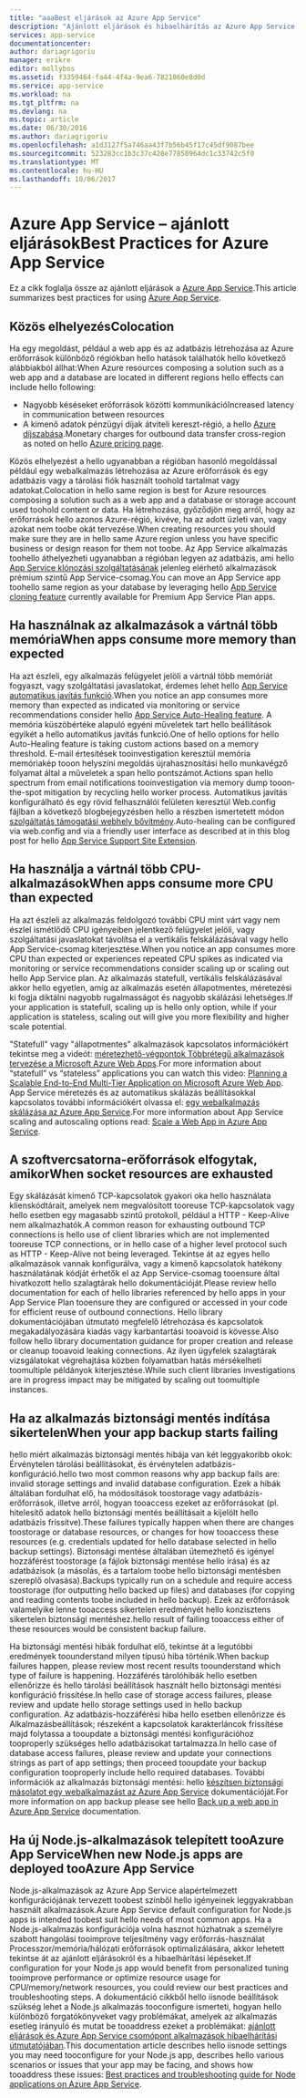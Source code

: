 ```yaml
---
title: "aaaBest eljárások az Azure App Service"
description: "Ajánlott eljárások és hibaelhárítás az Azure App Service megismerése"
services: app-service
documentationcenter: 
author: dariagrigoriu
manager: erikre
editor: mollybos
ms.assetid: f3359464-fa44-4f4a-9ea6-7821060e8d0d
ms.service: app-service
ms.workload: na
ms.tgt_pltfrm: na
ms.devlang: na
ms.topic: article
ms.date: 06/30/2016
ms.author: dariagrigoriu
ms.openlocfilehash: a1d3127f5a746aa43f7b56b45f17c45df9087bee
ms.sourcegitcommit: 523283cc1b3c37c428e77850964dc1c33742c5f0
ms.translationtype: MT
ms.contentlocale: hu-HU
ms.lasthandoff: 10/06/2017
---
```

# <a name="best-practices-for-azure-app-service"></a><span data-ttu-id="01aa9-103">Azure App Service – ajánlott eljárások</span><span class="sxs-lookup"><span data-stu-id="01aa9-103">Best Practices for Azure App Service</span></span>
<span data-ttu-id="01aa9-104">Ez a cikk foglalja össze az ajánlott eljárások a [Azure App Service](http://go.microsoft.com/fwlink/?LinkId=529714).</span><span class="sxs-lookup"><span data-stu-id="01aa9-104">This article summarizes best practices for using [Azure App Service](http://go.microsoft.com/fwlink/?LinkId=529714).</span></span> 

## <span data-ttu-id="01aa9-105"><a name="colocation"></a>Közös elhelyezés</span><span class="sxs-lookup"><span data-stu-id="01aa9-105"><a name="colocation"></a>Colocation</span></span>
<span data-ttu-id="01aa9-106">Ha egy megoldást, például a web app és az adatbázis létrehozása az Azure erőforrások különböző régiókban hello hatások találhatók hello következő alábbiakból állhat:</span><span class="sxs-lookup"><span data-stu-id="01aa9-106">When Azure resources composing a solution such as a web app and a database are located in different regions hello effects can include hello following:</span></span>

* <span data-ttu-id="01aa9-107">Nagyobb késéseket erőforrások közötti kommunikáció</span><span class="sxs-lookup"><span data-stu-id="01aa9-107">Increased latency in communication between resources</span></span>
* <span data-ttu-id="01aa9-108">A kimenő adatok pénzügyi díjak átviteli kereszt-régió, a hello [Azure díjszabása](https://azure.microsoft.com/pricing/details/data-transfers).</span><span class="sxs-lookup"><span data-stu-id="01aa9-108">Monetary charges for outbound data transfer cross-region as noted on hello [Azure pricing page](https://azure.microsoft.com/pricing/details/data-transfers).</span></span>

<span data-ttu-id="01aa9-109">Közös elhelyezést a hello ugyanabban a régióban hasonló megoldással például egy webalkalmazás létrehozása az Azure erőforrások és egy adatbázis vagy a tárolási fiók használt toohold tartalmat vagy adatokat.</span><span class="sxs-lookup"><span data-stu-id="01aa9-109">Colocation in hello same region is best for Azure resources composing a solution such as a web app and a database or storage account used toohold content or data.</span></span> <span data-ttu-id="01aa9-110">Ha létrehozása, győződjön meg arról, hogy az erőforrások hello azonos Azure-régió, kivéve, ha az adott üzleti van, vagy azokat nem toobe okát tervezése.</span><span class="sxs-lookup"><span data-stu-id="01aa9-110">When creating resources you should make sure they are in hello same Azure region unless you have specific business or design reason for them not toobe.</span></span> <span data-ttu-id="01aa9-111">Az App Service alkalmazás toohello áthelyezheti ugyanabban a régióban legyen az adatbázis, ami hello [App Service klónozási szolgáltatásának](app-service-web-app-cloning-portal.md) jelenleg elérhető alkalmazások prémium szintű App Service-csomag.</span><span class="sxs-lookup"><span data-stu-id="01aa9-111">You can move an App Service app toohello same region as your database by leveraging hello [App Service cloning feature](app-service-web-app-cloning-portal.md) currently available for Premium App Service Plan apps.</span></span>   

## <span data-ttu-id="01aa9-112"><a name="memoryresources"></a>Ha használnak az alkalmazások a vártnál több memória</span><span class="sxs-lookup"><span data-stu-id="01aa9-112"><a name="memoryresources"></a>When apps consume more memory than expected</span></span>
<span data-ttu-id="01aa9-113">Ha azt észleli, egy alkalmazás felügyelet jelöli a vártnál több memóriát fogyaszt, vagy szolgáltatási javaslatokat, érdemes lehet hello [App Service automatikus javítás funkció](https://azure.microsoft.com/blog/auto-healing-windows-azure-web-sites).</span><span class="sxs-lookup"><span data-stu-id="01aa9-113">When you notice an app consumes more memory than expected as indicated via monitoring or service recommendations consider hello [App Service Auto-Healing feature](https://azure.microsoft.com/blog/auto-healing-windows-azure-web-sites).</span></span> <span data-ttu-id="01aa9-114">A memória küszöbértéke alapuló egyéni műveletek tart hello beállítások egyikét a hello automatikus javítás funkció.</span><span class="sxs-lookup"><span data-stu-id="01aa9-114">One of hello options for hello Auto-Healing feature is taking custom actions based on a memory threshold.</span></span> <span data-ttu-id="01aa9-115">E-mail értesítések tooinvestigation keresztül memória memóriakép tooon helyszíni megoldás újrahasznosítási hello munkavégző folyamat által a műveletek a span hello pontszámot.</span><span class="sxs-lookup"><span data-stu-id="01aa9-115">Actions span hello spectrum from email notifications tooinvestigation via memory dump tooon-the-spot mitigation by recycling hello worker process.</span></span> <span data-ttu-id="01aa9-116">Automatikus javítás konfigurálható és egy rövid felhasználói felületen keresztül Web.config fájlban a következő blogbejegyzésben hello a részben ismertetett módon [szolgáltatás támogatási webhely bővítmény](https://azure.microsoft.com/blog/additional-updates-to-support-site-extension-for-azure-app-service-web-apps).</span><span class="sxs-lookup"><span data-stu-id="01aa9-116">Auto-healing can be configured via web.config and via a friendly user interface as described at in this blog post for hello [App Service Support Site Extension](https://azure.microsoft.com/blog/additional-updates-to-support-site-extension-for-azure-app-service-web-apps).</span></span>   

## <span data-ttu-id="01aa9-117"><a name="CPUresources"></a>Ha használja a vártnál több CPU-alkalmazások</span><span class="sxs-lookup"><span data-stu-id="01aa9-117"><a name="CPUresources"></a>When apps consume more CPU than expected</span></span>
<span data-ttu-id="01aa9-118">Ha azt észleli az alkalmazás feldolgozó további CPU mint várt vagy nem észlel ismétlődő CPU igényeiben jelentkező felügyelet jelöli, vagy szolgáltatási javaslatokat távolítsa el a vertikális felskálázásával vagy hello App Service-csomag kiterjesztése.</span><span class="sxs-lookup"><span data-stu-id="01aa9-118">When you notice an app consumes more CPU than expected or experiences repeated CPU spikes as indicated via monitoring or service recommendations consider scaling up or scaling out hello App Service plan.</span></span> <span data-ttu-id="01aa9-119">Az alkalmazás statefull, vertikális felskálázásával akkor hello egyetlen, amíg az alkalmazás esetén állapotmentes, méretezési ki fogja diktálni nagyobb rugalmasságot és nagyobb skálázási lehetséges.</span><span class="sxs-lookup"><span data-stu-id="01aa9-119">If your application is statefull, scaling up is hello only option, while if your application is stateless, scaling out will give you more flexibility and higher scale potential.</span></span> 

<span data-ttu-id="01aa9-120">"Statefull" vagy "állapotmentes" alkalmazások kapcsolatos információkért tekintse meg a videót: [méretezhető-végpontok Többrétegű alkalmazások tervezése a Microsoft Azure Web Apps](https://channel9.msdn.com/Events/TechEd/NorthAmerica/2014/DEV-B414#fbid=?hashlink=fbid).</span><span class="sxs-lookup"><span data-stu-id="01aa9-120">For more information about “statefull” vs “stateless” applications you can watch this video: [Planning a Scalable End-to-End Multi-Tier Application on Microsoft Azure Web App](https://channel9.msdn.com/Events/TechEd/NorthAmerica/2014/DEV-B414#fbid=?hashlink=fbid).</span></span> <span data-ttu-id="01aa9-121">App Service méretezés és az automatikus skálázás beállításokkal kapcsolatos további információkért olvassa el: [egy webalkalmazás skálázása az Azure App Service](web-sites-scale.md).</span><span class="sxs-lookup"><span data-stu-id="01aa9-121">For more information about App Service scaling and autoscaling options read: [Scale a Web App in Azure App Service](web-sites-scale.md).</span></span>  

## <span data-ttu-id="01aa9-122"><a name="socketresources"></a>A szoftvercsatorna-erőforrások elfogytak, amikor</span><span class="sxs-lookup"><span data-stu-id="01aa9-122"><a name="socketresources"></a>When socket resources are exhausted</span></span>
<span data-ttu-id="01aa9-123">Egy skálázását kimenő TCP-kapcsolatok gyakori oka hello használata klienskódtárait, amelyek nem megvalósított tooreuse TCP-kapcsolatok vagy hello esetben egy magasabb szintű protokoll, például a HTTP - Keep-Alive nem alkalmazhatók.</span><span class="sxs-lookup"><span data-stu-id="01aa9-123">A common reason for exhausting outbound TCP connections is hello use of client libraries which are not implemented tooreuse TCP connections, or in hello case of a higher level protocol such as HTTP - Keep-Alive not being leveraged.</span></span> <span data-ttu-id="01aa9-124">Tekintse át az egyes hello alkalmazások vannak konfigurálva, vagy a kimenő kapcsolatok hatékony használatának kódját érhetők el az App Service-csomag tooensure által hivatkozott hello szalagtárak hello dokumentációját.</span><span class="sxs-lookup"><span data-stu-id="01aa9-124">Please review hello documentation for each of hello libraries referenced by hello apps in your App Service Plan tooensure they are configured or accessed in your code for efficient reuse of outbound connections.</span></span> <span data-ttu-id="01aa9-125">Hello library dokumentációjában útmutató megfelelő létrehozása és kapcsolatok megakadályozására kiadás vagy karbantartási tooavoid is kövesse.</span><span class="sxs-lookup"><span data-stu-id="01aa9-125">Also follow hello library documentation guidance for proper creation and release or cleanup tooavoid leaking connections.</span></span> <span data-ttu-id="01aa9-126">Az ilyen ügyfelek szalagtárak vizsgálatokat végrehajtása közben folyamatban hatás mérsékelheti toomultiple példányok kiterjesztése.</span><span class="sxs-lookup"><span data-stu-id="01aa9-126">While such client libraries investigations are in progress impact may be mitigated by scaling out toomultiple instances.</span></span>  

## <span data-ttu-id="01aa9-127"><a name="appbackup"></a>Ha az alkalmazás biztonsági mentés indítása sikertelen</span><span class="sxs-lookup"><span data-stu-id="01aa9-127"><a name="appbackup"></a>When your app backup starts failing</span></span>
<span data-ttu-id="01aa9-128">hello miért alkalmazás biztonsági mentés hibája van két leggyakoribb okok: Érvénytelen tárolási beállításokat, és érvénytelen adatbázis-konfiguráció.</span><span class="sxs-lookup"><span data-stu-id="01aa9-128">hello two most common reasons why app backup fails are: invalid storage settings and invalid database configuration.</span></span> <span data-ttu-id="01aa9-129">Ezek a hibák általában fordulhat elő, ha módosítások toostorage vagy adatbázis-erőforrások, illetve arról, hogyan tooaccess ezeket az erőforrásokat (pl. hitelesítő adatok hello biztonsági mentés beállításait a kijelölt hello adatbázis frissítve).</span><span class="sxs-lookup"><span data-stu-id="01aa9-129">These failures typically happen when there are changes toostorage or database resources, or changes for how tooaccess these resources (e.g. credentials updated for hello database selected in hello backup settings).</span></span> <span data-ttu-id="01aa9-130">Biztonsági mentése általában ütemezhető és igényel hozzáférést toostorage (a fájlok biztonsági mentése hello írása) és az adatbázisok (a másolás, és a tartalom toobe hello biztonsági mentésben szereplő olvasása).</span><span class="sxs-lookup"><span data-stu-id="01aa9-130">Backups typically run on a schedule and require access toostorage (for outputting hello backed up files) and databases (for copying and reading contents toobe included in hello backup).</span></span> <span data-ttu-id="01aa9-131">Ezek az erőforrások valamelyike lenne tooaccess sikertelen eredményét hello konzisztens sikertelen biztonsági mentéshez.</span><span class="sxs-lookup"><span data-stu-id="01aa9-131">hello result of failing tooaccess either of these resources would be consistent backup failure.</span></span> 

<span data-ttu-id="01aa9-132">Ha biztonsági mentési hibák fordulhat elő, tekintse át a legutóbbi eredmények toounderstand milyen típusú hiba történik.</span><span class="sxs-lookup"><span data-stu-id="01aa9-132">When backup failures happen, please review most recent results toounderstand which type of failure is happening.</span></span> <span data-ttu-id="01aa9-133">Hozzáférés tárolóhibák hello esetben ellenőrizze és hello tárolási beállítások használt hello biztonsági mentési konfiguráció frissítése.</span><span class="sxs-lookup"><span data-stu-id="01aa9-133">In hello case of storage access failures, please review and update hello storage settings used in hello backup configuration.</span></span> <span data-ttu-id="01aa9-134">Az adatbázis-hozzáférési hiba hello esetben ellenőrizze és Alkalmazásbeállítások; részeként a kapcsolatok karakterláncok frissítése majd folytassa a tooupdate a biztonsági mentési konfigurációhoz tooproperly szükséges hello adatbázisokat tartalmazza.</span><span class="sxs-lookup"><span data-stu-id="01aa9-134">In hello case of database access failures, please review and update your connections strings as part of app settings; then proceed tooupdate your backup configuration tooproperly include hello required databases.</span></span> <span data-ttu-id="01aa9-135">További információk az alkalmazás biztonsági mentési: hello [készítsen biztonsági másolatot egy webalkalmazást az Azure App Service](web-sites-backup.md) dokumentációját.</span><span class="sxs-lookup"><span data-stu-id="01aa9-135">For more information on app backup please see hello [Back up a web app in Azure App Service](web-sites-backup.md) documentation.</span></span>

## <span data-ttu-id="01aa9-136"><a name="nodejs"></a>Ha új Node.js-alkalmazások telepített tooAzure App Service</span><span class="sxs-lookup"><span data-stu-id="01aa9-136"><a name="nodejs"></a>When new Node.js apps are deployed tooAzure App Service</span></span>
<span data-ttu-id="01aa9-137">Node.js-alkalmazások az Azure App Service alapértelmezett konfigurációjának tervezett toobest színből hello igényeinek leggyakrabban használt alkalmazások.</span><span class="sxs-lookup"><span data-stu-id="01aa9-137">Azure App Service default configuration for Node.js apps is intended toobest suit hello needs of most common apps.</span></span> <span data-ttu-id="01aa9-138">Ha a Node.js-alkalmazás konfigurációja volna hasznot húzhatnak a személyre szabott hangolási tooimprove teljesítmény vagy erőforrás-használat Processzor/memória/hálózati erőforrások optimalizálására, akkor lehetett tekintse át az ajánlott eljárásokról és a hibaelhárítási lépéseket.</span><span class="sxs-lookup"><span data-stu-id="01aa9-138">If configuration for your Node.js app would benefit from personalized tuning tooimprove performance or optimize resource usage for CPU/memory/network resources, you could review our best practices and troubleshooting steps.</span></span> <span data-ttu-id="01aa9-139">A dokumentáció cikkből hello iisnode beállítások szükség lehet a Node.js alkalmazás tooconfigure ismerteti, hogyan hello különböző forgatókönyveket vagy problémákat, amelyek az alkalmazás esetleg irányuló és mutat be tooaddress ezeket a problémákat: [ajánlott eljárások és Azure App Service csomópont alkalmazások hibaelhárítási útmutatójában](app-service-web-nodejs-best-practices-and-troubleshoot-guide.md).</span><span class="sxs-lookup"><span data-stu-id="01aa9-139">This documentation article describes hello iisnode settings you may need tooconfigure for your Node.js app, describes hello various scenarios or issues that your app may be facing, and shows how tooaddress these issues: [Best practices and troubleshooting guide for Node applications on Azure App Service](app-service-web-nodejs-best-practices-and-troubleshoot-guide.md).</span></span>   

